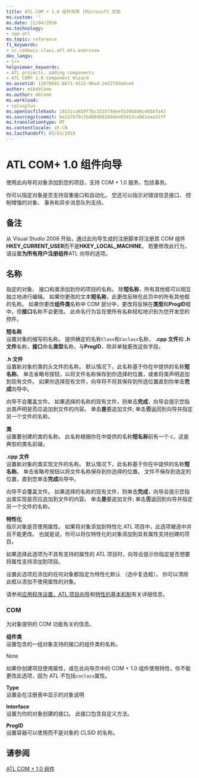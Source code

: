 ```yaml
---
title: ATL COM + 1.0 组件向导 |Microsoft 文档
ms.custom: ''
ms.date: 11/04/2016
ms.technology:
- cpp-atl
ms.topic: reference
f1_keywords:
- vc.codewiz.class.atl.mts.overview
dev_langs:
- C++
helpviewer_keywords:
- ATL projects, adding components
- ATL COM+ 1.0 Component Wizard
ms.assetid: 11670681-8671-4122-96a4-2e52f8dadce0
author: mikeblome
ms.author: mblome
ms.workload:
- cplusplus
ms.openlocfilehash: 19151ca659f7bc3235f84eefb39b640c4856fa43
ms.sourcegitcommit: be2a7679c2bd80968204dee03d13ca961eaa31ff
ms.translationtype: MT
ms.contentlocale: zh-CN
ms.lasthandoff: 05/03/2018
---
```

# <a name="atl-com-10-component-wizard"></a>ATL COM+ 1.0 组件向导
使用此向导将对象添加到您的项目，支持 COM + 1.0 服务，包括事务。  
  
 你可以指定对象是否支持双重接口和自动化。 您还可以指示对错误信息接口、 控制增强的对象、 事务和异步消息队列支持。  
  
## <a name="remarks"></a>备注  
 从 Visual Studio 2008 开始，通过此向导生成的注册脚本将注册其 COM 组件**HKEY_CURRENT_USER**而不是**HKEY_LOCAL_MACHINE**。 若要修改此行为，请设置**为所有用户注册组件**ATL 向导的选项。  
  
## <a name="names"></a>名称  
 指定的对象、 接口和类添加到你的项目的名称。 除**短名称**，所有其他框可以相互独立地进行编辑。 如果你更改的文本**短名称**，此更改反映在此页中的所有其他框的名称。 如果你更改**组件类**名称中 COM 部分中，更改将反映在**类型**和**ProgID**框中，但**接口**名称不会更改。 此命名行为旨在使所有名称轻松地识别为您开发您的控件。  
  
 **短名称**  
 设置对象的缩写的名称。 提供确定的名称`Class`和`Coclass`名称， **.cpp 文件**和 **.h 文件**名称，**接口**命名**类型**名称，与**ProgID**，除非单独更改这些字段。  
  
 **.h 文件**  
 设置新对象的类的头文件的名称。 默认情况下，此名称基于你在中提供的名称**短名称**。 单击省略号按钮，以将文件名称保存到你选择的位置，或者将类声明追加到现有文件。 如果你选择现有文件，向导将不将其保存到所选位置直到你单击**完成**向导中。  
  
 向导不会覆盖文件。 如果选择的名称的现有文件，则单击**完成**，向导会提示您指出类声明是否应追加到文件的内容。 单击**是**要追加文件; 单击**否**返回到向导并指定另一个文件的名称。  
  
 **类**  
 设置要创建的类的名称。 此名称根据你在中提供的名称**短名称**前有一个 c，这是典型的类名前缀。  
  
 **.cpp 文件**  
 设置新对象的类实现文件的名称。 默认情况下，此名称基于你在中提供的名称**短名称**。 单击省略号按钮以将文件名称保存到你选择的位置。 文件不保存到选定的位置，直到您单击**完成**向导中。  
  
 向导不会覆盖文件。 如果选择的名称的现有文件，则单击**完成**，向导会提示您指出类实现是否应追加到文件的内容。 单击**是**要追加文件; 单击**否**返回到向导并指定另一个文件的名称。  
  
 **特性化**  
 指示对象是否使用属性。 如果将对象添加到特性化 ATL 项目中，此选项被选中并且不能更改。 也就是说，你可以将仅特性化的对象添加到具有属性支持创建的项目。  
  
 如果选择此选项为不具有支持的属性的 ATL 项目时，向导会提示你指定是否想要将属性支持添加到项目。  
  
 设置此选项后添加的任何对象都指定为特性化默认 （选中复选框）。 你可以清除此框以添加不使用属性的对象。  
  
 请参阅[应用程序设置，ATL 项目向导](../../atl/reference/application-settings-atl-project-wizard.md)和[特性的基本机制](../../windows/basic-mechanics-of-attributes.md)有关详细信息。  
  
### <a name="com"></a>COM  
 为对象提供的 COM 功能有关的信息。  
  
 **组件类**  
 设置包含的一组对象支持的接口的组件类的名称。  
  
> [!NOTE]
>  如果你创建项目使用属性，或在此向导页中的 COM + 1.0 组件使用特性，你不能更改此选项，因为 ATL 不包括`coclass`属性。  
  
 **Type**  
 设置会在注册表中显示的对象说明  
  
 **Interface**  
 设置为你的对象创建的接口。 此接口包含自定义方法。  
  
 **ProgID**  
 设置容器可以使用而不是对象的 CLSID 的名称。  
  
## <a name="see-also"></a>请参阅  
 [ATL COM + 1.0 组件](../../atl/reference/adding-an-atl-com-plus-1-0-component.md)

